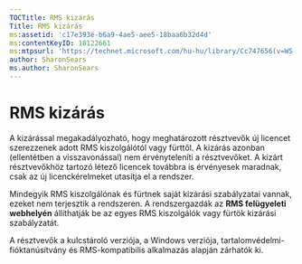 ```yaml
---
TOCTitle: RMS kizárás
Title: RMS kizárás
ms:assetid: 'c17e393e-b6a9-4ae5-aee5-18baa6b32d4d'
ms:contentKeyID: 18122661
ms:mtpsurl: 'https://technet.microsoft.com/hu-hu/library/Cc747656(v=WS.10)'
author: SharonSears
ms.author: SharonSears
---
```


RMS kizárás
===========

A kizárással megakadályozható, hogy meghatározott résztvevők új licencet szerezzenek adott RMS kiszolgálótól vagy fürttől. A kizárás azonban (ellentétben a visszavonással) nem érvényteleníti a résztvevőket. A kizárt résztvevőkhöz tartozó létező licencek továbbra is érvényesek maradnak, csak az új licenckérelmeket utasítja el a rendszer.

Mindegyik RMS kiszolgálónak és fürtnek saját kizárási szabályzatai vannak, ezeket nem terjesztik a rendszeren. A rendszergazdák az **RMS felügyeleti webhelyén** állíthatják be az egyes RMS kiszolgálók vagy fürtök kizárási szabályzatát.

A résztvevők a kulcstároló verziója, a Windows verziója, tartalomvédelmi-fióktanúsítvány és RMS-kompatibilis alkalmazás alapján zárhatók ki.
